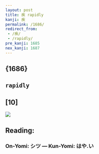 ```yaml
---
layout: post
title: 疾 rapidly
kanji: 疾
permalink: /1686/
redirect_from:
 - /疾/
 - /rapidly/
pre_kanji: 1685
nex_kanji: 1687
---
```


## {1686}

## `rapidly`

## [10]

<div class="stroke"><img src="E796BE.png" /></div>

## Reading:

### On-Yomi: シツ &mdash; Kun-Yomi: はや.い
